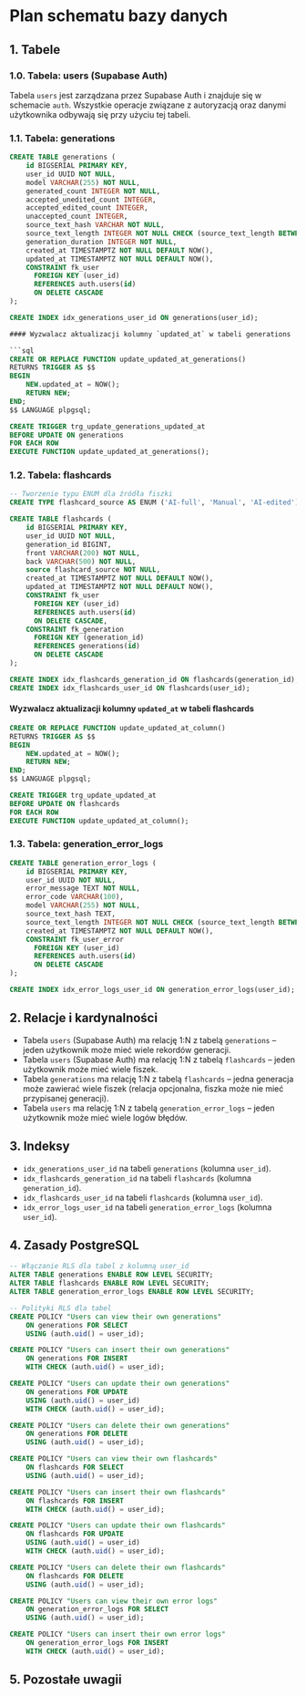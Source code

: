 # Plan schematu bazy danych

## 1. Tabele

### 1.0. Tabela: users (Supabase Auth)

Tabela `users` jest zarządzana przez Supabase Auth i znajduje się w schemacie `auth`. Wszystkie operacje związane z autoryzacją oraz danymi użytkownika odbywają się przy użyciu tej tabeli.

### 1.1. Tabela: generations

```sql
CREATE TABLE generations (
    id BIGSERIAL PRIMARY KEY,
    user_id UUID NOT NULL,
    model VARCHAR(255) NOT NULL,
    generated_count INTEGER NOT NULL,
    accepted_unedited_count INTEGER,
    accepted_edited_count INTEGER,
    unaccepted_count INTEGER,
    source_text_hash VARCHAR NOT NULL,
    source_text_length INTEGER NOT NULL CHECK (source_text_length BETWEEN 1000 AND 10000),
    generation_duration INTEGER NOT NULL,
    created_at TIMESTAMPTZ NOT NULL DEFAULT NOW(),
    updated_at TIMESTAMPTZ NOT NULL DEFAULT NOW(),
    CONSTRAINT fk_user
      FOREIGN KEY (user_id)
      REFERENCES auth.users(id)
      ON DELETE CASCADE
);

CREATE INDEX idx_generations_user_id ON generations(user_id);

#### Wyzwalacz aktualizacji kolumny `updated_at` w tabeli generations

```sql
CREATE OR REPLACE FUNCTION update_updated_at_generations()
RETURNS TRIGGER AS $$
BEGIN
    NEW.updated_at = NOW();
    RETURN NEW;
END;
$$ LANGUAGE plpgsql;

CREATE TRIGGER trg_update_generations_updated_at
BEFORE UPDATE ON generations
FOR EACH ROW
EXECUTE FUNCTION update_updated_at_generations();
```

### 1.2. Tabela: flashcards

```sql
-- Tworzenie typu ENUM dla źródła fiszki
CREATE TYPE flashcard_source AS ENUM ('AI-full', 'Manual', 'AI-edited');

CREATE TABLE flashcards (
    id BIGSERIAL PRIMARY KEY,
    user_id UUID NOT NULL,
    generation_id BIGINT,
    front VARCHAR(200) NOT NULL,
    back VARCHAR(500) NOT NULL,
    source flashcard_source NOT NULL,
    created_at TIMESTAMPTZ NOT NULL DEFAULT NOW(),
    updated_at TIMESTAMPTZ NOT NULL DEFAULT NOW(),
    CONSTRAINT fk_user
      FOREIGN KEY (user_id)
      REFERENCES auth.users(id)
      ON DELETE CASCADE,
    CONSTRAINT fk_generation
      FOREIGN KEY (generation_id)
      REFERENCES generations(id)
      ON DELETE CASCADE
);

CREATE INDEX idx_flashcards_generation_id ON flashcards(generation_id);
CREATE INDEX idx_flashcards_user_id ON flashcards(user_id);
```

#### Wyzwalacz aktualizacji kolumny `updated_at` w tabeli flashcards

```sql
CREATE OR REPLACE FUNCTION update_updated_at_column()
RETURNS TRIGGER AS $$
BEGIN
    NEW.updated_at = NOW();
    RETURN NEW;
END;
$$ LANGUAGE plpgsql;

CREATE TRIGGER trg_update_updated_at
BEFORE UPDATE ON flashcards
FOR EACH ROW
EXECUTE FUNCTION update_updated_at_column();
```

### 1.3. Tabela: generation_error_logs

```sql
CREATE TABLE generation_error_logs (
    id BIGSERIAL PRIMARY KEY,
    user_id UUID NOT NULL,
    error_message TEXT NOT NULL,
    error_code VARCHAR(100),
    model VARCHAR(255) NOT NULL,
    source_text_hash TEXT,
    source_text_length INTEGER NOT NULL CHECK (source_text_length BETWEEN 1000 AND 10000),
    created_at TIMESTAMPTZ NOT NULL DEFAULT NOW(),
    CONSTRAINT fk_user_error
      FOREIGN KEY (user_id)
      REFERENCES auth.users(id)
      ON DELETE CASCADE
);

CREATE INDEX idx_error_logs_user_id ON generation_error_logs(user_id);
```

## 2. Relacje i kardynalności

- Tabela `users` (Supabase Auth) ma relację 1:N z tabelą `generations` – jeden użytkownik może mieć wiele rekordów generacji.
- Tabela `users` (Supabase Auth) ma relację 1:N z tabelą `flashcards` – jeden użytkownik może mieć wiele fiszek.
- Tabela `generations` ma relację 1:N z tabelą `flashcards` – jedna generacja może zawierać wiele fiszek (relacja opcjonalna, fiszka może nie mieć przypisanej generacji).
- Tabela `users` ma relację 1:N z tabelą `generation_error_logs` – jeden użytkownik może mieć wiele logów błędów.

## 3. Indeksy

- `idx_generations_user_id` na tabeli `generations` (kolumna `user_id`).
- `idx_flashcards_generation_id` na tabeli `flashcards` (kolumna `generation_id`).
- `idx_flashcards_user_id` na tabeli `flashcards` (kolumna `user_id`).
- `idx_error_logs_user_id` na tabeli `generation_error_logs` (kolumna `user_id`).

## 4. Zasady PostgreSQL

```sql
-- Włączanie RLS dla tabel z kolumną user_id
ALTER TABLE generations ENABLE ROW LEVEL SECURITY;
ALTER TABLE flashcards ENABLE ROW LEVEL SECURITY;
ALTER TABLE generation_error_logs ENABLE ROW LEVEL SECURITY;

-- Polityki RLS dla tabel
CREATE POLICY "Users can view their own generations"
    ON generations FOR SELECT
    USING (auth.uid() = user_id);

CREATE POLICY "Users can insert their own generations"
    ON generations FOR INSERT
    WITH CHECK (auth.uid() = user_id);

CREATE POLICY "Users can update their own generations"
    ON generations FOR UPDATE
    USING (auth.uid() = user_id)
    WITH CHECK (auth.uid() = user_id);

CREATE POLICY "Users can delete their own generations"
    ON generations FOR DELETE
    USING (auth.uid() = user_id);

CREATE POLICY "Users can view their own flashcards"
    ON flashcards FOR SELECT
    USING (auth.uid() = user_id);

CREATE POLICY "Users can insert their own flashcards"
    ON flashcards FOR INSERT
    WITH CHECK (auth.uid() = user_id);

CREATE POLICY "Users can update their own flashcards"
    ON flashcards FOR UPDATE
    USING (auth.uid() = user_id)
    WITH CHECK (auth.uid() = user_id);

CREATE POLICY "Users can delete their own flashcards"
    ON flashcards FOR DELETE
    USING (auth.uid() = user_id);

CREATE POLICY "Users can view their own error logs"
    ON generation_error_logs FOR SELECT
    USING (auth.uid() = user_id);

CREATE POLICY "Users can insert their own error logs"
    ON generation_error_logs FOR INSERT
    WITH CHECK (auth.uid() = user_id);
```

## 5. Pozostałe uwagii
